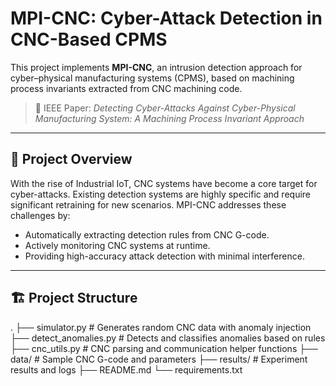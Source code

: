 # MPI-CNC: Cyber-Attack Detection in CNC-Based CPMS

This project implements **MPI-CNC**, an intrusion detection approach for cyber–physical manufacturing systems (CPMS), based on machining process invariants extracted from CNC machining code.

> 📄 IEEE Paper: *Detecting Cyber-Attacks Against Cyber-Physical Manufacturing System: A Machining Process Invariant Approach*

---

## 📌 Project Overview

With the rise of Industrial IoT, CNC systems have become a core target for cyber-attacks. Existing detection systems are highly specific and require significant retraining for new scenarios. MPI-CNC addresses these challenges by:

- Automatically extracting detection rules from CNC G-code.
- Actively monitoring CNC systems at runtime.
- Providing high-accuracy attack detection with minimal interference.

---

## 🏗️ Project Structure
. ├── simulator.py # Generates random CNC data with anomaly injection ├── detect_anomalies.py # Detects and classifies anomalies based on rules ├── cnc_utils.py # CNC parsing and communication helper functions ├── data/ # Sample CNC G-code and parameters ├── results/ # Experiment results and logs ├── README.md └── requirements.txt
